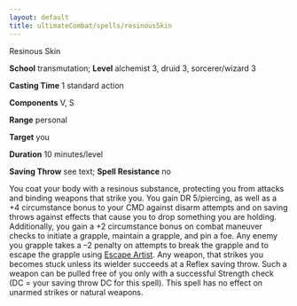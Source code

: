 ```yaml
---
layout: default
title: ultimateCombat/spells/resinousSkin
---
```

Resinous Skin

**School** transmutation; **Level** alchemist 3, druid 3, sorcerer/wizard 3

**Casting Time** 1 standard action

**Components** V, S

**Range** personal

**Target** you

**Duration** 10 minutes/level

**Saving Throw** see text; **Spell Resistance** no

You coat your body with a resinous substance, protecting you from attacks and binding weapons that strike you. You gain DR 5/piercing, as well as a +4 circumstance bonus to your CMD against disarm attempts and on saving throws against effects that cause you to drop something you are holding. Additionally, you gain a +2 circumstance bonus on combat maneuver checks to initiate a grapple, maintain a grapple, and pin a foe. Any enemy you grapple takes a –2 penalty on attempts to break the grapple and to escape the grapple using [Escape Artist](skills/escapeArtist#_escape-artist). Any weapon, that strikes you becomes stuck unless its wielder succeeds at a Reflex saving throw. Such a weapon can be pulled free of you only with a successful Strength check (DC = your saving throw DC for this spell). This spell has no effect on unarmed strikes or natural weapons.


